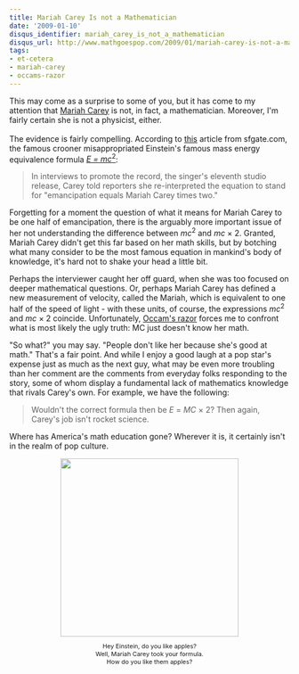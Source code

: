 ```yaml
---
title: Mariah Carey Is not a Mathematician
date: '2009-01-10'
disqus_identifier: mariah_carey_is_not_a_mathematician
disqus_url: http://www.mathgoespop.com/2009/01/mariah-carey-is-not-a-mathematician.html
tags:
- et-cetera
- mariah-carey
- occams-razor
---
```

This may come as a surprise to some of you, but it has come to my attention that <a href="http://en.wikipedia.org/wiki/Mariah_Carey">Mariah Carey</a> is not, in fact, a mathematician.  Moreover, I'm fairly certain she is not a physicist, either.<br /><br />The evidence is fairly compelling.  According to <a href="http://www.sfgate.com/cgi-bin/blogs/sfgate/detail?blogid=7&amp;entry_id=34046">this</a> article from sfgate.com, the famous crooner misappropriated Einstein's famous mass energy equivalence formula <a href="http://en.wikipedia.org/wiki/Mass-energy_equivalence"><em>E = mc</em><sup>2</sup></a>:

<blockquote>In interviews to promote the record, the singer's eleventh studio release, Carey told reporters she re-interpreted the equation to stand for "emancipation equals Mariah Carey times two."</blockquote>

Forgetting for a moment the question of what it means for Mariah Carey to be one half of emancipation, there is the arguably more important issue of her not understanding the difference between <em>mc</em><sup>2</sup> and <em>mc</em> &times; 2.  Granted, Mariah Carey didn't get this far based on her math skills, but by botching what many consider to be the most famous equation in mankind's body of knowledge, it's hard not to shake your head a little bit.

Perhaps the interviewer caught her off guard, when she was too focused on deeper mathematical questions.  Or, perhaps Mariah Carey has defined a new measurement of velocity, called the Mariah, which is equivalent to one half of the speed of light - with these units, of course, the expressions <em>mc</em><sup>2</sup> and <em>mc</em> &times; 2 coincide.  Unfortunately, <a href="http://en.wikipedia.org/wiki/Occam%27s_razor">Occam's razor</a> forces me to confront what is most likely the ugly truth: MC just doesn't know her math.

"So what?" you may say.  "People don't like her because she's good at math."  That's a fair point.   And while I enjoy a good laugh at a pop star's expense just as much as the next guy, what may be even more troubling than her comment are the comments from everyday folks responding to the story, some of whom display a fundamental lack of mathematics knowledge that rivals Carey's own.  For example, we have the following:

<blockquote>Wouldn't the correct formula then be <em>E</em> = <em>MC</em> &times; 2?  Then again, Carey's job isn't rocket science.</blockquote>

Where has America's math education gone?  Wherever it is, it certainly isn't in the realm of pop culture.

<div style="text-align: center;"><a href="http://1.bp.blogspot.com/_fM0L9abY3bo/SWlZwiTHlEI/AAAAAAAAAHs/HxzNncnfgFs/s1600-h/cdemc2.jpg"><img style="margin: 0px auto 10px; display: block; text-align: center; cursor: pointer; width: 320px; height: 320px;" src="http://1.bp.blogspot.com/_fM0L9abY3bo/SWlZwiTHlEI/AAAAAAAAAHs/HxzNncnfgFs/s320/cdemc2.jpg" alt="" border="0" /></a><span style="font-size:78%;">Hey Einstein, do you like apples?<br />Well, Mariah Carey took your formula.<br />How do you like them apples?</span><br /></div>

